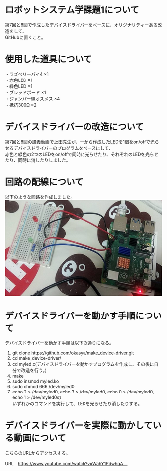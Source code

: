 # ロボットシステム学課題1について
第7回と8回で作成したデバイスドライバーをベースに、オリジナリティーある改造をして、<br>
GitHubに置くこと。

# 使用した道具について
・ラズベリーパイ4 ×1 <br>
・赤色LED ×1 <br>
・緑色LED ×1 <br>
・ブレッドボード ×1 <br>
・ジャンパー線オスメス ×4 <br>
・抵抗300Ω ×2 

# デバイスドライバーの改造について
第7回と8回の講義動画で上田先生が、一から作成したLEDを1個をon/offで光らせるデバイスドライバーのプログラムをベースにして、<br>
赤色と緑色の2つのLEDをon/offで同時に光らせたり、それぞれのLEDを光らせたり、同時に消したりしました。

# 回路の配線について
以下のような回路を作成しました。<br>
![画像名](https://github.com/okasyu/test/blob/main/%E5%86%99%E7%9C%9F2.jpg)

# デバイスドライバーを動かす手順について 
デバイスドライバーを動かす手順は以下の通りになる。<br>
1. git clone https://github.com/okasyu/make_device-driver.git  <br>
2. cd make_device-driver/ <br> 
3. cd myled.c(デバイスドライバーを動かすプログラムを作成し、その後に自分で改造を行う。)<br>
4. make <br>
5. sudo insmod myled.ko <br>
6. sudo chmod 666 /dev/myled0 <br>
7. echo 2 > /dev/myled0, echo 3 > /dev/myled0, echo 0 > /dev/myled0, echo 1 > /dev/myled0の <br>
   いずれかのコマンドを実行して、LEDを光らせたり消したりする。
  
# デバイスドライバーを実際に動かしている動画について
こちらのURLからアクセスする。

URL　https://www.youtube.com/watch?v=WahY1PdwhqA　
 





